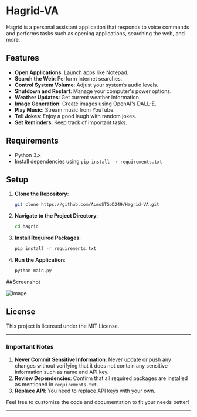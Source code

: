 # Hagrid-VA

Hagrid is a personal assistant application that responds to voice commands and performs tasks such as opening applications, searching the web, and more.

## Features

- **Open Applications**: Launch apps like Notepad.
- **Search the Web**: Perform internet searches.
- **Control System Volume**: Adjust your system’s audio levels.
- **Shutdown and Restart**: Manage your computer's power options.
- **Weather Updates**: Get current weather information.
- **Image Generation**: Create images using OpenAI's DALL-E.
- **Play Music**: Stream music from YouTube.
- **Tell Jokes**: Enjoy a good laugh with random jokes.
- **Set Reminders**: Keep track of important tasks.

## Requirements

- Python 3.x
- Install dependencies using `pip install -r requirements.txt`

## Setup

1. **Clone the Repository**:
   ```bash
   git clone https://github.com/ALmoSTGoD249/Hagrid-VA.git
   ```
2. **Navigate to the Project Directory**:
   ```bash
   cd hagrid
   ```
     
3. **Install Required Packages**:
   ```bash
   pip install -r requirements.txt
   ```
5. **Run the Application**:
   ```bash
   python main.py
   ```

##Screenshot

![image](https://github.com/user-attachments/assets/c790cd45-09a4-465b-88e8-50ca1cfd5f41)


## License

This project is licensed under the MIT License. 

---

### Important Notes

1. **Never Commit Sensitive Information**: Never update or push any changes without verifying that it does not contain any sensitive information such as name and API key.
2. **Review Dependencies**: Confirm that all required packages are installed as mentioned in `requirements.txt`.
3. **Replace API**: You need to replace API keys with your own.

Feel free to customize the code and documentation to fit your needs better!

---
